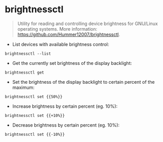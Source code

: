 # brightnessctl

> Utility for reading and controlling device brightness for GNU/Linux operating systems.
> More information: <https://github.com/Hummer12007/brightnessctl>.

- List devices with available brightness control:

`brightnessctl --list`

- Get the currently set brightness of the display backlight:

`brightnessctl get`

- Set the brightness of the display backlight to certain percent of the maximum:

`brightnessctl set {{50%}}`

- Increase brightness by certain percent (eg. 10%):

`brightnessctl set {{+10%}}`

- Decrease brightness by certain percent (eg. 10%):

`brightnessctl set {{-10%}}`
